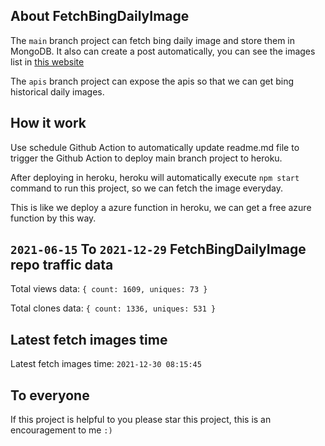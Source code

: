 ## About FetchBingDailyImage

The `main` branch project can fetch bing daily image and store them in MongoDB.
It also can create a post automatically, you can see the images list in [this website](https://oursalbum.netlify.app)

The `apis` branch project can expose the apis so that we can get bing historical daily images.

## How it work

Use schedule Github Action to automatically update readme.md file to trigger the Github Action to deploy main branch project to heroku.

After deploying in heroku, heroku will automatically execute `npm start` command to run this project, so we can fetch the image everyday.

This is like we deploy a azure function in heroku, we can get a free azure function by this way.

## `2021-06-15` To `2021-12-29` FetchBingDailyImage repo traffic data

Total views data: `{ count: 1609, uniques: 73 }`

Total clones data: `{ count: 1336, uniques: 531 }`

## Latest fetch images time

Latest fetch images time: `2021-12-30 08:15:45`

## To everyone

If this project is helpful to you please star this project, this is an encouragement to me `:)`



